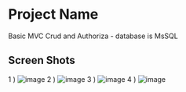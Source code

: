 # Project Name
Basic MVC Crud and Authoriza - database is MsSQL


## Screen Shots

1 ) ![image](https://github.com/dgnyldrm7/Personel-Departman-MVC/assets/94688501/741bf3a5-94b0-4b2a-ab7a-41dfd33eabca)
2 ) ![image](https://github.com/dgnyldrm7/Personel-Departman-MVC/assets/94688501/9391a938-eeec-4966-9970-fb9cdcd96fa7)
3 ) ![image](https://github.com/dgnyldrm7/Personel-Departman-MVC/assets/94688501/ac247201-2ba0-4ddc-862d-d4dbd7a65611)
4 ) ![image](https://github.com/dgnyldrm7/Personel-Departman-MVC/assets/94688501/df220c7f-1bb6-41da-8b5a-47886209b5f3)



